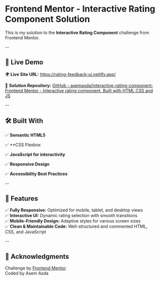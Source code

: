 # Frontend Mentor - Interactive Rating Component Solution

This is my solution to the **Interactive Rating Component** challenge from Frontend Mentor.

--

## 🔗 Live Demo

🌍 **Live Site URL:** https://rating-feedback-ui.netlify.app/

📂 **Solution Repository:** [GitHub - asemasda/interactive-rating-component: Frontend Mentor - Interactive rating component. Built with HTML,CSS and JS](https://github.com/asemasda/interactive-rating-component)

--

## 🛠️ Built With

✅ **Semantic HTML5**

✅ **CSS Flexbox

✅ **JavaScript for interactivity**

✅ **Responsive Design**

✅ **Accessibility Best Practices**

--

## 📌 Features

✅ **Fully Responsive:** Optimized for mobile, tablet, and desktop views  
✅ **Interactive UI:** Dynamic rating selection with smooth transitions  
✅ **Mobile-Friendly Design:** Adaptive styles for various screen sizes  
✅ **Clean & Maintainable Code:** Well-structured and commented HTML, CSS, and JavaScript

--

## 📜 Acknowledgments

Challenge by [Frontend Mentor](https://www.frontendmentor.io/).  
Coded by Asem Asda
